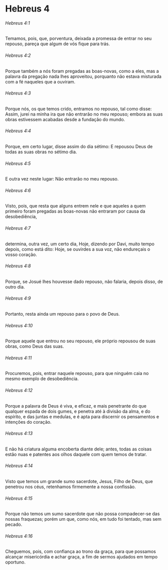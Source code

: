 # Hebreus 4

###### Hebreus 4:1

Temamos, pois, que, porventura, deixada a promessa de entrar no seu repouso, pareça que algum de vós fique para trás.

###### Hebreus 4:2

Porque também a nós foram pregadas as boas-novas, como a eles, mas a palavra da pregação nada lhes aproveitou, porquanto não estava misturada com a fé naqueles que a ouviram.

###### Hebreus 4:3

Porque nós, os que temos crido, entramos no repouso, tal como disse: Assim, jurei na minha ira que não entrarão no meu repouso; embora as suas obras estivessem acabadas desde a fundação do mundo.

###### Hebreus 4:4

Porque, em certo lugar, disse assim do dia sétimo: E repousou Deus de todas as suas obras no sétimo dia.

###### Hebreus 4:5

E outra vez neste lugar: Não entrarão no meu repouso.

###### Hebreus 4:6

Visto, pois, que resta que alguns entrem nele e que aqueles a quem primeiro foram pregadas as boas-novas não entraram por causa da desobediência,

###### Hebreus 4:7

determina, outra vez, um certo dia, Hoje, dizendo por Davi, muito tempo depois, como está dito: Hoje, se ouvirdes a sua voz, não endureçais o vosso coração.

###### Hebreus 4:8

Porque, se Josué lhes houvesse dado repouso, não falaria, depois disso, de outro dia.

###### Hebreus 4:9

Portanto, resta ainda um repouso para o povo de Deus.

###### Hebreus 4:10

Porque aquele que entrou no seu repouso, ele próprio repousou de suas obras, como Deus das suas.

###### Hebreus 4:11

Procuremos, pois, entrar naquele repouso, para que ninguém caia no mesmo exemplo de desobediência.

###### Hebreus 4:12

Porque a palavra de Deus é viva, e eficaz, e mais penetrante do que qualquer espada de dois gumes, e penetra até à divisão da alma, e do espírito, e das juntas e medulas, e é apta para discernir os pensamentos e intenções do coração.

###### Hebreus 4:13

E não há criatura alguma encoberta diante dele; antes, todas as coisas estão nuas e patentes aos olhos daquele com quem temos de tratar.

###### Hebreus 4:14

Visto que temos um grande sumo sacerdote, Jesus, Filho de Deus, que penetrou nos céus, retenhamos firmemente a nossa confissão.

###### Hebreus 4:15

Porque não temos um sumo sacerdote que não possa compadecer-se das nossas fraquezas; porém um que, como nós, em tudo foi tentado, mas sem pecado.

###### Hebreus 4:16

Cheguemos, pois, com confiança ao trono da graça, para que possamos alcançar misericórdia e achar graça, a fim de sermos ajudados em tempo oportuno.

